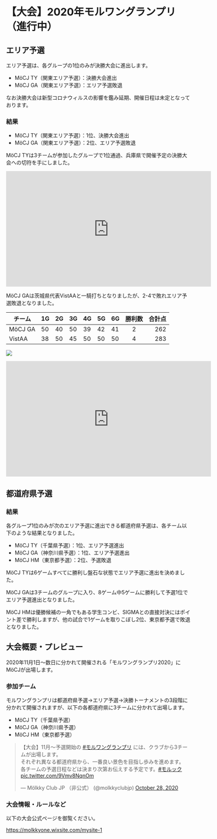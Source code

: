 # 【大会】2020年モルワングランプリ（進行中）

## エリア予選

エリア予選は、各グループの1位のみが決勝大会に進出します。

- MöCJ TY（関東エリア予選）：決勝大会進出
- MöCJ GA（関東エリア予選）：エリア予選敗退

なお決勝大会は新型コロナウィルスの影響を鑑み延期、開催日程は未定となっております。

### 結果

- MöCJ TY（関東エリア予選）：1位、決勝大会進出
- MöCJ GA（関東エリア予選）：2位、エリア予選敗退

MöCJ TYは3チームが参加したグループで1位通過、兵庫県で開催予定の決勝大会への切符を手にしました。

<iframe width="560" height="315" src="https://www.youtube.com/embed/dkbU9sLE1gY" frameborder="0" allow="accelerometer; autoplay; clipboard-write; encrypted-media; gyroscope; picture-in-picture" allowfullscreen></iframe>

MöCJ GAは茨城県代表VistAAと一騎打ちとなりましたが、2-4で敗れエリア予選敗退となりました。

| チーム  | 1G  | 2G  | 3G  | 4G  | 5G  | 6G  | 勝利数 | 合計点 |
| ------- | --- | --- | --- | --- | --- | --- | :------: | ------: |
| MöCJ GA | 50  | 40  | 50  | 39  | 42  | 41  | 2      | 262    |
| VistAA  | 38  | 50  | 45  | 50  | 50  | 50  | 4      | 283    |

![](https://media.discordapp.net/attachments/770175537590304798/782208848693559316/image0.jpg?width=457&height=609)

<iframe width="560" height="315" src="https://www.youtube.com/embed/VKnvcWirN7E" frameborder="0" allow="accelerometer; autoplay; clipboard-write; encrypted-media; gyroscope; picture-in-picture" allowfullscreen></iframe>

## 都道府県予選

### 結果

各グループ1位のみが次のエリア予選に進出できる都道府県予選は、各チーム以下のような結果となりました。

- MöCJ TY（千葉県予選）：1位、エリア予選進出
- MöCJ GA（神奈川県予選）：1位、エリア予選進出
- MöCJ HM（東京都予選）：2位、予選敗退

MöCJ TYは6ゲームすべてに勝利し盤石な状態でエリア予選に進出を決めました。

MöCJ GAは3チームのグループに入り、8ゲーム中5ゲームに勝利して予選1位でエリア予選進出となりました。

MöCJ HMは優勝候補の一角でもある学生コンビ、SIGMAとの直接対決にはポイント差で勝利しますが、他の試合で1ゲームを取りこぼし2位、東京都予選で敗退となりました。

## 大会概要・プレビュー

2020年11月1日～数日に分かれて開催される「モルワングランプリ2020」にMöCJが出場します。

### 参加チーム

モルワングランプリは都道府県予選→エリア予選→決勝トーナメントの3段階に分かれて開催されますが、以下の各都道府県に3チームに分かれて出場します。

- MöCJ TY（千葉県予選）
- MöCJ GA（神奈川県予選）
- MöCJ HM（東京都予選）

<blockquote class="twitter-tweet" data-partner="tweetdeck"><p lang="ja" dir="ltr">【大会】11月～予選開始の <a href="https://twitter.com/hashtag/%E3%83%A2%E3%83%AB%E3%83%AF%E3%83%B3%E3%82%B0%E3%83%A9%E3%83%B3%E3%83%97%E3%83%AA?src=hash&amp;ref_src=twsrc%5Etfw">#モルワングランプリ</a> には、クラブから3チームが出場します。<br>それぞれ異なる都道府県から、一番良い景色を目指し歩みを進めます。<br>各チームの予選日程などは決まり次第お伝えする予定です。<a href="https://twitter.com/hashtag/%E3%83%A2%E3%83%AB%E3%83%83%E3%82%AF?src=hash&amp;ref_src=twsrc%5Etfw">#モルック</a> <a href="https://t.co/9Vmv8NqnOm">pic.twitter.com/9Vmv8NqnOm</a></p>&mdash; Mölkky Club JP （非公式） (@molkkyclubjp) <a href="https://twitter.com/molkkyclubjp/status/1321333941324763136?ref_src=twsrc%5Etfw">October 28, 2020</a></blockquote>
<script async src="https://platform.twitter.com/widgets.js" charset="utf-8"></script>

### 大会情報・ルールなど

以下の大会公式ページを御覧ください。

https://molkkyone.wixsite.com/mysite-1



